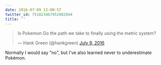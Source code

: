 ```yaml
---
date: 2016-07-09 13:00:57
twitter_id: 751823467952082944
title: ''
---
```


<blockquote class="twitter-tweet"><p lang="en" dir="ltr">Is Pokemon Go the path we take to finally using the metric system?</p>&mdash; Hank Green (@hankgreen) <a href="https://twitter.com/hankgreen/status/751822782590164992?ref_src=twsrc%5Etfw">July 9, 2016</a></blockquote>
<script async src="https://platform.twitter.com/widgets.js" charset="utf-8"></script>

Normally I would say "no", but I've also learned never to underestimate Pokémon. 
